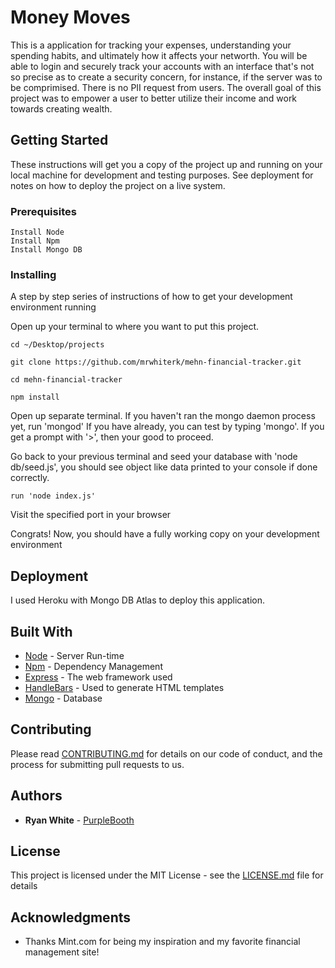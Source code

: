 # Money Moves

This is a application for tracking your expenses, understanding your spending habits, and ultimately how it affects your networth. You will be able to login and securely track your accounts with an interface that's not so precise as to create a security concern, for instance, if the server was to be comprimised. There is no PII request from users. The overall goal of this project was to empower a user to better utilize their income and work towards creating wealth.

## Getting Started

These instructions will get you a copy of the project up and running on your local machine for development and testing purposes. See deployment for notes on how to deploy the project on a live system.

### Prerequisites

```
Install Node
Install Npm
Install Mongo DB
```

### Installing

A step by step series of instructions of how to get your development environment running

Open up your terminal to where you want to put this project.

```
cd ~/Desktop/projects
```

```
git clone https://github.com/mrwhiterk/mehn-financial-tracker.git
```

```
cd mehn-financial-tracker
```

```
npm install
```

Open up separate terminal. If you haven't ran the mongo daemon process yet, run 'mongod'
If you have already, you can test by typing 'mongo'. If you get a prompt with '>', then your good to proceed.

Go back to your previous terminal and seed your database with 'node db/seed.js', you should see object like data printed to your console if done correctly.

```
run 'node index.js'
```

Visit the specified port in your browser

Congrats! Now, you should have a fully working copy on your development environment

## Deployment

I used Heroku with Mongo DB Atlas to deploy this application.

## Built With

- [Node](https://nodejs.org/en/) - Server Run-time
- [Npm](https://www.npmjs.com/) - Dependency Management
- [Express](https://expressjs.com/) - The web framework used
- [HandleBars](https://handlebarsjs.com/) - Used to generate HTML templates
- [Mongo](https://www.mongodb.com/) - Database

## Contributing

Please read [CONTRIBUTING.md](https://gist.github.com/PurpleBooth/b24679402957c63ec426) for details on our code of conduct, and the process for submitting pull requests to us.

## Authors

- **Ryan White** - [PurpleBooth](https://github.com/PurpleBooth)

## License

This project is licensed under the MIT License - see the [LICENSE.md](LICENSE.md) file for details

## Acknowledgments

- Thanks Mint.com for being my inspiration and my favorite financial management site!
